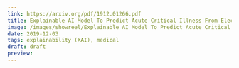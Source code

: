 ```yaml
---
link: https://arxiv.org/pdf/1912.01266.pdf
title: Explainable AI Model To Predict Acute Critical Illness From Electronic Health Records
image: /images/showreel/Explainable AI Model To Predict Acute Critical Illness From Electronic Health Records.jpg
date: 2019-12-03
tags: explainability (XAI), medical
draft: draft
preview:
---
```



